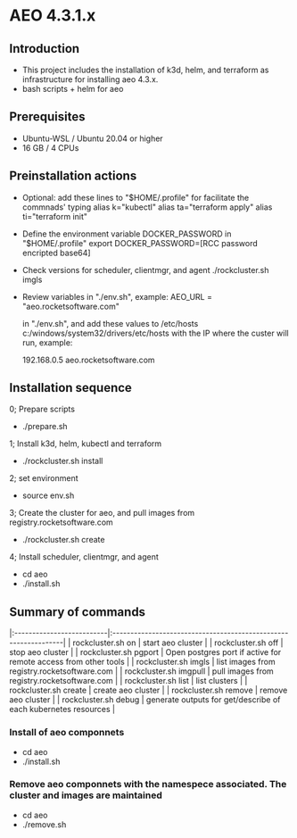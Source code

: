 # AEO 4.3.1.x

## Introduction

- This project includes the installation of k3d, helm, and terraform as infrastructure for installing aeo 4.3.x.
- bash scripts + helm for aeo

## Prerequisites

- Ubuntu-WSL / Ubuntu 20.04 or higher
- 16 GB / 4 CPUs

## Preinstallation actions

- Optional: add these lines to "$HOME/.profile" for facilitate the commnads' typing
    alias k="kubectl"
    alias ta="terraform apply"
    alias ti="terraform init"

- Define the environment variable DOCKER_PASSWORD in "$HOME/.profile"
        export DOCKER_PASSWORD=[RCC password encripted base64]

- Check versions for scheduler, clientmgr, and agent
  ./rockcluster.sh imgls

- Review variables in "./env.sh", example:
      AEO_URL = "aeo.rocketsoftware.com"

   in "./env.sh", and add these values to /etc/hosts c:/windows/system32/drivers/etc/hosts
  with the IP where the custer will run, example:

     192.168.0.5     aeo.rocketsoftware.com

## Installation sequence

0; Prepare scripts
- ./prepare.sh  

1; Install k3d, helm, kubectl and terraform

- ./rockcluster.sh install

2; set environment

- source env.sh

3; Create the cluster for aeo, and pull images from registry.rocketsoftware.com

- ./rockcluster.sh create

4; Install scheduler, clientmgr, and agent

- cd aeo
- ./install.sh

## Summary of commands

|:--------------------------|:----------------------------------------------------------------|
| rockcluster.sh on         | start aeo cluster                                               |
| rockcluster.sh off        | stop aeo cluster                                                |
| rockcluster.sh pgport     | Open postgres port if active for remote access from other tools |
| rockcluster.sh imgls      | list images from registry.rocketsoftware.com                    |
| rockcluster.sh imgpull    | pull images from registry.rocketsoftware.com                    |
| rockcluster.sh list       | list clusters                                                   |
| rockcluster.sh create     | create aeo cluster                                              |
| rockcluster.sh remove     | remove aeo cluster                                              |
| rockcluster.sh debug      | generate outputs for get/describe of each kubernetes resources  |

### Install of aeo componnets

- cd aeo
- ./install.sh

### Remove aeo componnets with the namespece associated. The cluster and images are maintained

- cd aeo
- ./remove.sh
